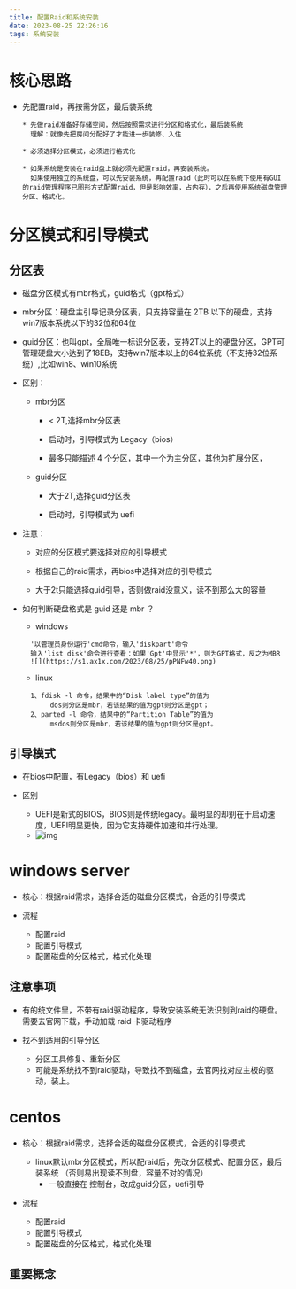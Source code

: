 ```yaml
---
title: 配置Raid和系统安装
date: 2023-08-25 22:26:16
tags: 系统安装
---
```

# 核心思路
* 先配置raid，再按需分区，最后装系统
  ```
  * 先做raid准备好存储空间，然后按照需求进行分区和格式化，最后装系统
    理解：就像先把房间分配好了才能进一步装修、入住
  
  * 必须选择分区模式，必须进行格式化
  
  * 如果系统是安装在raid盘上就必须先配置raid，再安装系统。
    如果使用独立的系统盘，可以先安装系统，再配置raid（此时可以在系统下使用有GUI的raid管理程序已图形方式配置raid，但是影响效率，占内存），之后再使用系统磁盘管理分区、格式化。
  ```

# 分区模式和引导模式

## 分区表
* 磁盘分区模式有mbr格式，guid格式（gpt格式）
  
* mbr分区：硬盘主引导记录分区表，只支持容量在 2TB 以下的硬盘，支持win7版本系统以下的32位和64位
  
* guid分区：也叫gpt，全局唯一标识分区表，支持2T以上的硬盘分区，GPT可管理硬盘大小达到了18EB，支持win7版本以上的64位系统（不支持32位系统）,比如win8、win10系统

* 区别：
  
  * mbr分区
    * < 2T,选择mbr分区表

    * 启动时，引导模式为 Legacy（bios）
  
    * 最多只能描述 4 个分区，其中一个为主分区，其他为扩展分区，
  
  * guid分区
    * 大于2T,选择guid分区表
  
    * 启动时，引导模式为 uefi
  
* 注意：
  * 对应的分区模式要选择对应的引导模式
  
  * 根据自己的raid需求，再bios中选择对应的引导模式

  * 大于2t只能选择guid引导，否则做raid没意义，读不到那么大的容量
  
    
  
* 如何判断硬盘格式是 guid 还是 mbr ？
  * windows
  ```
    '以管理员身份运行'cmd命令，输入'diskpart'命令
    输入'list disk'命令进行查看：如果'Gpt'中显示'*'，则为GPT格式，反之为MBR
    ![](https://s1.ax1x.com/2023/08/25/pPNFw40.png)
  ```

  * linux
  ```
    1、fdisk -l 命令，结果中的“Disk label type”的值为
         dos则分区是mbr，若该结果的值为gpt则分区是gpt；
    2、parted -l 命令，结果中的“Partition Table”的值为
         msdos则分区是mbr，若该结果的值为gpt则分区是gpt。
  ```


## 引导模式
* 在bios中配置，有Legacy（bios）和 uefi

* 区别
  * UEFI是新式的BIOS，BIOS则是传统legacy。最明显的却别在于启动速度，UEFI明显更快，因为它支持硬件加速和并行处理。
  * ![img](https://s1.ax1x.com/2023/08/30/pPd6L9S.png)

# windows server
* 核心：根据raid需求，选择合适的磁盘分区模式，合适的引导模式

* 流程
  * 配置raid
  * 配置引导模式
  * 配置磁盘的分区格式，格式化处理

## 注意事项
* 有的统文件里，不带有raid驱动程序，导致安装系统无法识别到raid的硬盘。需要去官网下载，手动加载 raid 卡驱动程序

* 找不到适用的引导分区
  * 分区工具修复、重新分区
  * 可能是系统找不到raid驱动，导致找不到磁盘，去官网找对应主板的驱动，装上。


# centos
* 核心：根据raid需求，选择合适的磁盘分区模式，合适的引导模式
  * linux默认mbr分区模式，所以配raid后，先改分区模式、配置分区，最后装系统 （否则易出现读不到盘，容量不对的情况）
    * 一般直接在 控制台，改成guid分区，uefi引导

* 流程
  * 配置raid
  * 配置引导模式
  * 配置磁盘的分区格式，格式化处理

## 重要概念
